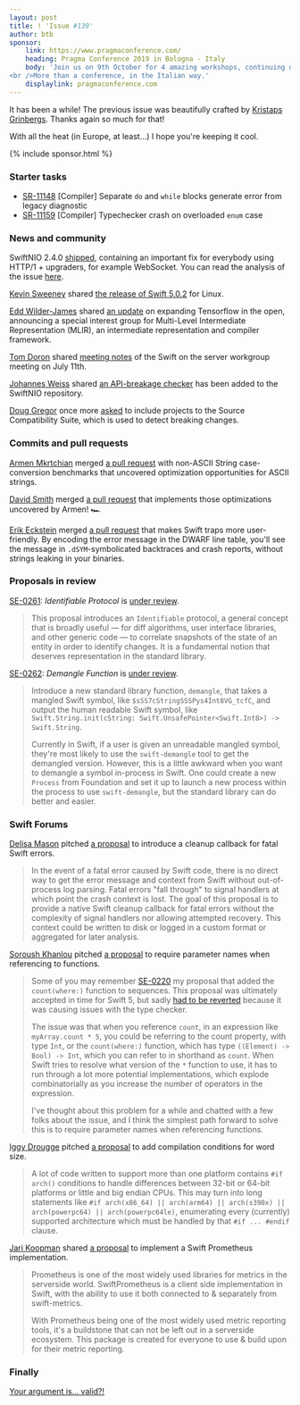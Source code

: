 ```yaml
---
layout: post
title: ! 'Issue #139'
author: btb
sponsor:
    link: https://www.pragmaconference.com/
    heading: Pragma Conference 2019 in Bologna - Italy
    body: 'Join us on 9th October for 4 amazing workshops, continuing on 10th - 11th October for 18 sessions with the greatest international speakers. Be part of something unforgettable: meet the experts, talk with fellow developers and discover new technologies, all in the charming Bologna, while eating some fine food.
<br />More than a conference, in the Italian way.'
    displaylink: pragmaconference.com
---
```


It has been a while! The previous issue was beautifully crafted by [Kristaps
Grinbergs](https://twitter.com/fassko). Thanks again so much for that!

With all the heat (in Europe, at least...) I hope you're keeping it cool.

<!--excerpt-->

{% include sponsor.html %}

### Starter tasks

- [SR-11148](https://bugs.swift.org/browse/SR-11148) [Compiler] Separate `do`
and `while` blocks generate error from legacy diagnostic
- [SR-11159](https://bugs.swift.org/browse/SR-11159) [Compiler] Typechecker
crash on overloaded `enum` case

### News and community

SwiftNIO 2.4.0 [shipped](https://twitter.com/johannesweiss/status/1149427820948545537),
containing an important fix for everybody using HTTP/1 + upgraders, for example
WebSocket. You can read the analysis of the issue [here](https://github.com/IBM-Swift/Kitura-WebSocket-NIO/issues/35).

[Kevin Sweeney](https://twitter.com/kts) shared [the release of Swift 5.0.2](https://forums.swift.org/t/swift-5-0-2/27008)
for Linux.

[Edd Wilder-James](https://twitter.com/edd) shared [an update](https://twitter.com/edd/status/1149438747609448449)
on expanding Tensorflow in the open, announcing a special interest group for
Multi-Level Intermediate Representation (MLIR), an intermediate representation
and compiler framework.

[Tom Doron](https://twitter.com/TomerDoron) shared [meeting notes](https://forums.swift.org/t/july-11th-2019/26986)
of the Swift on the server workgroup meeting on July 11th.

[Johannes Weiss](https://twitter.com/johannesweiss) shared [an API-breakage
checker](https://twitter.com/johannesweiss/status/1151390949320384512) has been
added to the SwiftNIO repository.

[Doug Gregor](https://twitter.com/dgregor79) once more [asked](https://twitter.com/dgregor79/status/1152280218083586051)
to include projects to the Source Compatibility Suite, which is used to detect
breaking changes.

### Commits and pull requests

[Armen Mkrtchian](https://twitter.com/armen_mkrtchian) merged
[a pull request](https://github.com/apple/swift/pull/25309) with non-ASCII
String case-conversion benchmarks that uncovered optimization opportunities for
ASCII strings.

[David Smith](https://twitter.com/Catfish_Man) merged [a pull request](https://github.com/apple/swift/pull/26007)
that implements those optimizations uncovered by Armen! 🏎

[Erik Eckstein](https://github.com/eeckstein) merged [a pull request](https://github.com/apple/swift/pull/25978)
that makes Swift traps more user-friendly. By encoding the error message in the
DWARF line table, you'll see the message in `.dSYM`-symbolicated backtraces and
crash reports, without strings leaking in your binaries.

### Proposals in review

[SE-0261](https://github.com/apple/swift-evolution/blob/master/proposals/0261-identifiable.md): *Identifiable Protocol* is [under review](https://forums.swift.org/t/se-0261-identifiable-protocol/26602).

> This proposal introduces an `Identifiable` protocol, a general concept that
is broadly useful — for diff algorithms, user interface libraries, and other
generic code — to correlate snapshots of the state of an entity in order to
identify changes. It is a fundamental notion that deserves representation in
the standard library.

[SE-0262](https://github.com/apple/swift-evolution/blob/master/proposals/0262-demangle.md): *Demangle Function* is [under review](https://forums.swift.org/t/se-0262-demangle-function/27199).

> Introduce a new standard library function, `demangle`, that takes a mangled
Swift symbol, like `$sSS7cStringSSSPys4Int8VG_tcfC`, and output the human readable
Swift symbol, like `Swift.String.init(cString: Swift.UnsafePointer<Swift.Int8>) -> Swift.String`.
>
> Currently in Swift, if a user is given an unreadable mangled symbol, they're
most likely to use the `swift-demangle` tool to get the demangled version.
However, this is a little awkward when you want to demangle a symbol in-process
in Swift. One could create a new `Process` from Foundation and set it up to
launch a new process within the process to use `swift-demangle`, but the
standard library can do better and easier. 

### Swift Forums

[Delisa Mason](https://twitter.com/kattrali) pitched [a proposal](https://forums.swift.org/t/stdlib-cleanup-callback-for-fatal-swift-errors/26977) to introduce a cleanup
callback for fatal Swift errors.

> In the event of a fatal error caused by Swift code, there is no direct way to
get the error message and context from Swift without out-of-process log parsing.
Fatal errors "fall through" to signal handlers at which point the crash context
is lost. The goal of this proposal is to provide a native Swift cleanup callback
for fatal errors without the complexity of signal handlers nor allowing
attempted recovery. This context could be written to disk or logged in a custom
format or aggregated for later analysis.

[Soroush Khanlou]() pitched [a proposal](https://forums.swift.org/t/require-parameter-names-when-referencing-to-functions/27048)
to require parameter names when referencing to functions.

> Some of you may remember [SE-0220](https://github.com/apple/swift-evolution/blob/master/proposals/0220-count-where.md)
my proposal that added the `count(where:)` function to sequences. This proposal
was ultimately accepted in time for Swift 5, but sadly [had to be reverted](https://github.com/apple/swift/pull/22289)
because it was causing issues with the type checker.
>
> The issue was that when you reference `count`, in an expression like
`myArray.count * 5`, you could be referring to the count property, with type
`Int`, or the `count(where:)` function, which has type
`((Element) -> Bool) -> Int`, which you can refer to in shorthand as `count`.
When Swift tries to resolve what version of the `*` function to use, it has to
run through a lot more potential implementations, which explode combinatorially
as you increase the number of operators in the expression.
>
> I've thought about this problem for a while and chatted with a few folks about
the issue, and I think the simplest path forward to solve this is to require
parameter names when referencing functions.

[Iggy Drougge](https://twitter.com/idrougge) pitched [a proposal](https://forums.swift.org/t/compilation-conditions-for-word-size/26995)
to add compilation conditions for word size.

> A lot of code written to support more than one platform contains `#if arch()`
conditions to handle differences between 32-bit or 64-bit platforms or little
and big endian CPUs. This may turn into long statements like `#if arch(x86_64)
|| arch(arm64) || arch(s390x) || arch(powerpc64) || arch(powerpc64le)`,
enumerating every (currently) supported architecture which must be handled by
that `#if ... #endif` clause.

[Jari Koopman](https://twitter.com/LotUDev) shared [a proposal](https://forums.swift.org/t/feedback-swift-prometheus-implementation/26928)
to implement a Swift Prometheus implementation.

> Prometheus is one of the most widely used libraries for metrics in the
serverside world. SwiftPrometheus is a client side implementation in Swift,
with the ability to use it both connected to & separately from swift-metrics.
>
> With Prometheus being one of the most widely used metric reporting tools,
it's a buildstone that can not be left out in a serverside ecosystem. This
package is created for everyone to use & build upon for their metric reporting.

### Finally

[Your argument is... valid?!](https://twitter.com/UINT_MIN/status/1149409709968912384)
